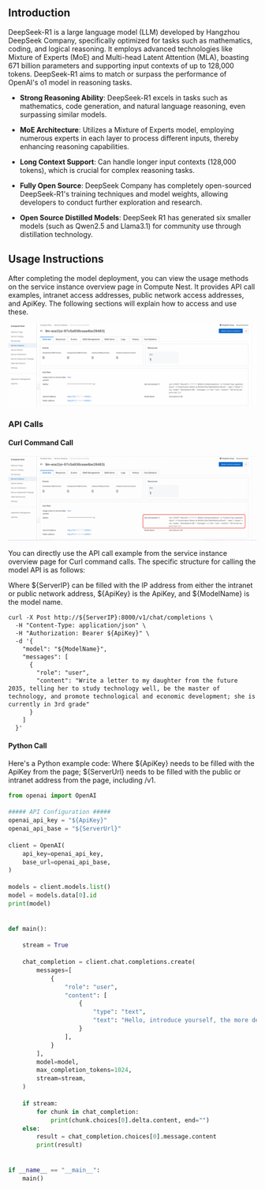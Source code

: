 ## Introduction
DeepSeek-R1 is a large language model (LLM) developed by Hangzhou DeepSeek Company, specifically optimized for tasks such as mathematics, coding, and logical reasoning. It employs advanced technologies like Mixture of Experts (MoE) and Multi-head Latent Attention (MLA), boasting 671 billion parameters and supporting input contexts of up to 128,000 tokens. DeepSeek-R1 aims to match or surpass the performance of OpenAI's o1 model in reasoning tasks.

- **Strong Reasoning Ability**: DeepSeek-R1 excels in tasks such as mathematics, code generation, and natural language reasoning, even surpassing similar models.

- **MoE Architecture**: Utilizes a Mixture of Experts model, employing numerous experts in each layer to process different inputs, thereby enhancing reasoning capabilities.

- **Long Context Support**: Can handle longer input contexts (128,000 tokens), which is crucial for complex reasoning tasks.

- **Fully Open Source**: DeepSeek Company has completely open-sourced DeepSeek-R1's training techniques and model weights, allowing developers to conduct further exploration and research.

- **Open Source Distilled Models**: DeepSeek R1 has generated six smaller models (such as Qwen2.5 and Llama3.1) for community use through distillation technology.


## Usage Instructions
After completing the model deployment, you can view the usage methods on the service instance overview page in Compute Nest. It provides API call examples, intranet access addresses, public network access addresses, and ApiKey. The following sections will explain how to access and use these.

![img-llm-use-desc.png](../image-en/img-llm-use-desc.png)

### API Calls
#### Curl Command Call

![img.png](../image-en/img-api-call.png)

You can directly use the API call example from the service instance overview page for Curl command calls. The specific structure for calling the model API is as follows:

Where ${ServerIP} can be filled with the IP address from either the intranet or public network address, ${ApiKey} is the ApiKey, and ${ModelName} is the model name.
```shell
curl -X Post http://${ServerIP}:8000/v1/chat/completions \
  -H "Content-Type: application/json" \
  -H "Authorization: Bearer ${ApiKey}" \
  -d '{
    "model": "${ModelName}",
    "messages": [
      {
        "role": "user",
        "content": "Write a letter to my daughter from the future 2035, telling her to study technology well, be the master of technology, and promote technological and economic development; she is currently in 3rd grade"
      }
    ]
  }'
```

#### Python Call
Here's a Python example code: Where ${ApiKey} needs to be filled with the ApiKey from the page; ${ServerUrl} needs to be filled with the public or intranet address from the page, including /v1.
```python
from openai import OpenAI

##### API Configuration #####
openai_api_key = "${ApiKey}"
openai_api_base = "${ServerUrl}"

client = OpenAI(
    api_key=openai_api_key,
    base_url=openai_api_base,
)

models = client.models.list()
model = models.data[0].id
print(model)


def main():

    stream = True

    chat_completion = client.chat.completions.create(
        messages=[
            {
                "role": "user",
                "content": [
                    {
                        "type": "text",
                        "text": "Hello, introduce yourself, the more detailed the better.",
                    }
                ],
            }
        ],
        model=model,
        max_completion_tokens=1024,
        stream=stream,
    )

    if stream:
        for chunk in chat_completion:
            print(chunk.choices[0].delta.content, end="")
    else:
        result = chat_completion.choices[0].message.content
        print(result)


if __name__ == "__main__":
    main()
```